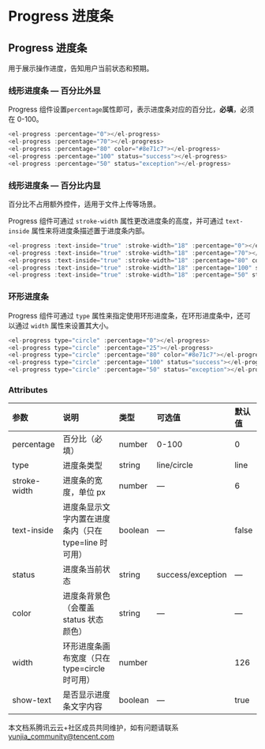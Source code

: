 # Progress 进度条

## Progress 进度条

用于展示操作进度，告知用户当前状态和预期。

### 线形进度条 — 百分比外显

Progress 组件设置`percentage`属性即可，表示进度条对应的百分比，**必填**，必须在 0-100。

```javascript
<el-progress :percentage="0"></el-progress>
<el-progress :percentage="70"></el-progress>
<el-progress :percentage="80" color="#8e71c7"></el-progress>
<el-progress :percentage="100" status="success"></el-progress>
<el-progress :percentage="50" status="exception"></el-progress>
```

### 线形进度条 — 百分比内显

百分比不占用额外控件，适用于文件上传等场景。

Progress 组件可通过 `stroke-width` 属性更改进度条的高度，并可通过 `text-inside` 属性来将进度条描述置于进度条内部。

```javascript
<el-progress :text-inside="true" :stroke-width="18" :percentage="0"></el-progress>
<el-progress :text-inside="true" :stroke-width="18" :percentage="70"></el-progress>
<el-progress :text-inside="true" :stroke-width="18" :percentage="80" color="rgba(142, 113, 199, 0.7)"></el-progress>
<el-progress :text-inside="true" :stroke-width="18" :percentage="100" status="success"></el-progress>
<el-progress :text-inside="true" :stroke-width="18" :percentage="50" status="exception"></el-progress>
```

### 环形进度条

Progress 组件可通过 `type` 属性来指定使用环形进度条，在环形进度条中，还可以通过 `width` 属性来设置其大小。

```javascript
<el-progress type="circle" :percentage="0"></el-progress>
<el-progress type="circle" :percentage="25"></el-progress>
<el-progress type="circle" :percentage="80" color="#8e71c7"></el-progress>
<el-progress type="circle" :percentage="100" status="success"></el-progress>
<el-progress type="circle" :percentage="50" status="exception"></el-progress>
```

### Attributes

| 参数         | 说明                                                  | 类型    | 可选值            | 默认值 |
| :----------- | :---------------------------------------------------- | :------ | :---------------- | :----- |
| percentage   | 百分比（必填）                                        | number  | 0-100             | 0      |
| type         | 进度条类型                                            | string  | line/circle       | line   |
| stroke-width | 进度条的宽度，单位 px                                 | number  | —                 | 6      |
| text-inside  | 进度条显示文字内置在进度条内（只在 type=line 时可用） | boolean | —                 | false  |
| status       | 进度条当前状态                                        | string  | success/exception | —      |
| color        | 进度条背景色（会覆盖 status 状态颜色）                | string  | —                 | —      |
| width        | 环形进度条画布宽度（只在 type=circle 时可用）         | number  |                   | 126    |
| show-text    | 是否显示进度条文字内容                                | boolean | —                 | true   |

本文档系腾讯云云+社区成员共同维护，如有问题请联系 yunjia_community@tencent.com